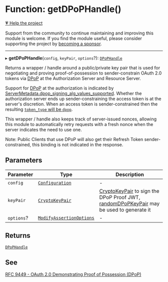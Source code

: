 # Function: getDPoPHandle()

[💗 Help the project](https://github.com/sponsors/panva)

Support from the community to continue maintaining and improving this module is welcome. If you find the module useful, please consider supporting the project by [becoming a sponsor](https://github.com/sponsors/panva).

***

▸ **getDPoPHandle**(`config`, `keyPair`, `options`?): [`DPoPHandle`](../interfaces/DPoPHandle.md)

Returns a wrapper / handle around a public/private key pair that is used for
negotiating and proving proof-of-possession to sender-constrain OAuth 2.0
tokens via [DPoP](https://www.rfc-editor.org/rfc/rfc9449.html) at the Authorization Server and Resource Server.

Support for [DPoP](https://www.rfc-editor.org/rfc/rfc9449.html) at the authorization is indicated by
[ServerMetadata.dpop_signing_alg_values_supported](../interfaces/ServerMetadata.md#dpop_signing_alg_values_supported). Whether the
authorization server ends up sender-constraining the access token is at the
server's discretion. When an access token is sender-constrained then the
resulting
[`token_type` will be `dpop`](../interfaces/TokenEndpointResponse.md#token_type).

This wrapper / handle also keeps track of server-issued nonces, allowing this
module to automatically retry requests with a fresh nonce when the server
indicates the need to use one.

Note: Public Clients that use DPoP will also get their Refresh Token
sender-constrained, this binding is not indicated in the response.

## Parameters

| Parameter | Type | Description |
| ------ | ------ | ------ |
| `config` | [`Configuration`](../classes/Configuration.md) | - |
| `keyPair` | [`CryptoKeyPair`](../interfaces/CryptoKeyPair.md) | [CryptoKeyPair](../interfaces/CryptoKeyPair.md) to sign the DPoP Proof JWT, [randomDPoPKeyPair](randomDPoPKeyPair.md) may be used to generate it |
| `options`? | [`ModifyAssertionOptions`](../interfaces/ModifyAssertionOptions.md) | - |

## Returns

[`DPoPHandle`](../interfaces/DPoPHandle.md)

## See

[RFC 9449 - OAuth 2.0 Demonstrating Proof of Possession (DPoP)](https://www.rfc-editor.org/rfc/rfc9449.html)
